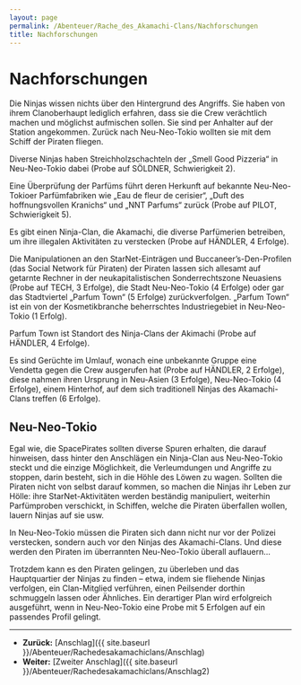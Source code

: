 ```yaml
---
layout: page
permalink: /Abenteuer/Rache_des_Akamachi-Clans/Nachforschungen
title: Nachforschungen
---
```


# Nachforschungen

Die Ninjas wissen nichts über den Hintergrund des Angriffs. Sie haben von ihrem Clanoberhaupt lediglich erfahren, dass sie die Crew verächtlich machen und möglichst aufmischen sollen. Sie sind per Anhalter auf der Station angekommen. Zurück nach Neu-Neo-Tokio wollten sie mit dem Schiff der Piraten fliegen.

Diverse Ninjas haben Streichholzschachteln der &bdquo;Smell Good Pizzeria&ldquo; in Neu-Neo-Tokio dabei (Probe auf SÖLDNER, Schwierigkeit 2).

Eine Überprüfung der Parfüms führt deren Herkunft auf bekannte Neu-Neo-Tokioer Parfümfabriken wie &bdquo;Eau de fleur de cerisier&ldquo;, &bdquo;Duft des hoffnungsvollen Kranichs&ldquo; und &bdquo;NNT Parfums&ldquo; zurück (Probe auf PILOT, Schwierigkeit 5).

Es gibt einen Ninja-Clan, die Akamachi, die diverse Parfümerien betreiben, um ihre illegalen Aktivitäten zu verstecken (Probe auf HÄNDLER, 4 Erfolge).

Die Manipulationen an den StarNet-Einträgen und Buccaneer&rsquo;s-Den-Profilen (das Social Network für Piraten) der Piraten lassen sich allesamt auf getarnte Rechner in der neukapitalistischen Sonderrechtszone Neuasiens (Probe auf TECH, 3 Erfolge), die Stadt Neu-Neo-Tokio (4 Erfolge) oder gar das Stadtviertel &bdquo;Parfum Town&ldquo; (5 Erfolge) zurückverfolgen. &bdquo;Parfum Town&ldquo; ist ein von der Kosmetikbranche beherrschtes Industriegebiet in Neu-Neo-Tokio (1 Erfolg).

Parfum Town ist Standort des Ninja-Clans der Akimachi (Probe auf HÄNDLER, 4 Erfolge).

Es sind Gerüchte im Umlauf, wonach eine unbekannte Gruppe eine Vendetta gegen die Crew ausgerufen hat (Probe auf HÄNDLER, 2 Erfolge), diese nahmen ihren Ursprung in Neu-Asien (3 Erfolge), Neu-Neo-Tokio (4 Erfolge), einem Hinterhof, auf dem sich traditionell Ninjas des Akamachi-Clans treffen (6 Erfolge).

## Neu-Neo-Tokio

Egal wie, die SpacePirates sollten diverse Spuren erhalten, die darauf hinweisen, dass hinter den Anschlägen ein Ninja-Clan aus Neu-Neo-Tokio steckt und die einzige Möglichkeit, die Verleumdungen und Angriffe zu stoppen, darin besteht, sich in die Höhle des Löwen zu wagen. Sollten die Piraten nicht von selbst darauf kommen, so machen die Ninjas ihr Leben zur Hölle: ihre StarNet-Aktivitäten werden beständig manipuliert, weiterhin Parfümproben verschickt, in Schiffen, welche die Piraten überfallen wollen, lauern Ninjas auf sie usw.

In Neu-Neo-Tokio müssen die Piraten sich dann nicht nur vor der Polizei verstecken, sondern auch vor den Ninjas des Akamachi-Clans. Und diese werden den Piraten im überrannten Neu-Neo-Tokio überall auflauern…

Trotzdem kann es den Piraten gelingen, zu überleben und das Hauptquartier der Ninjas zu finden – etwa, indem sie fliehende Ninjas verfolgen, ein Clan-Mitglied verführen, einen Peilsender dorthin schmuggeln lassen oder Ähnliches. Ein derartiger Plan wird erfolgreich ausgeführt, wenn in Neu-Neo-Tokio eine Probe mit 5 Erfolgen auf ein passendes Profil gelingt.


***
- **Zurück:** [Anschlag]({{ site.baseurl }}/Abenteuer/Rachedesakamachiclans/Anschlag)
- **Weiter:** [Zweiter Anschlag]({{ site.baseurl }}/Abenteuer/Rachedesakamachiclans/Anschlag2)

